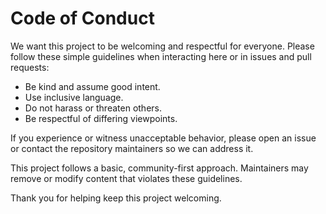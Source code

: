 # Code of Conduct

We want this project to be welcoming and respectful for everyone. Please follow these simple guidelines when interacting here or in issues and pull requests:

- Be kind and assume good intent.
- Use inclusive language.
- Do not harass or threaten others.
- Be respectful of differing viewpoints.

If you experience or witness unacceptable behavior, please open an issue or contact the repository maintainers so we can address it.

This project follows a basic, community-first approach. Maintainers may remove or modify content that violates these guidelines.

Thank you for helping keep this project welcoming.
